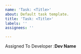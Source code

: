 ```yaml
---
name: 'Task: <Title>'
about: Default task template.
title: 'Task: <Title>'
labels: ''
assignees: ''

---
```


Assigned To Developer :**Dev Name**
